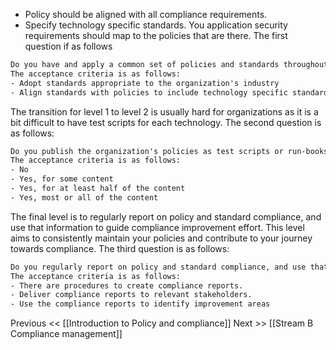 - Policy should be aligned with all compliance requirements.
- Specify technology specific standards. You application security requirements should map to the policies that are there.
The first question if as follows
```txt
Do you have and apply a common set of policies and standards throughout your organization?
The acceptance criteria is as follows:
- Adopt standards appropriate to the organization's industry
- Align standards with policies to include technology specific standards.
```

The transition for level 1 to level 2 is usually hard for organizations as it is a bit difficult to have test scripts for each technology.
The second question is as follows:
```txt
Do you publish the organization's policies as test scripts or run-books for easy intepretation by development teams?
The acceptance criteria is as follows:
- No
- Yes, for some content
- Yes, for at least half of the content
- Yes, most or all of the content
```

The final level is to regularly report on policy and standard compliance, and use that information to guide compliance improvement   effort. This level aims to consistently maintain your policies and contribute to your journey towards compliance.
The third question is as follows:
```txt
Do you regularly report on policy and standard compliance, and use that information to guide compliance improvement efforts?
The acceptance criteria is as follows:
- There are procedures to create compliance reports.
- Deliver compliance reports to relevant stakeholders.
- Use the compliance reports to identify improvement areas
```


Previous << [[Introduction to Policy and compliance]]
Next >> [[Stream B Compliance management]]